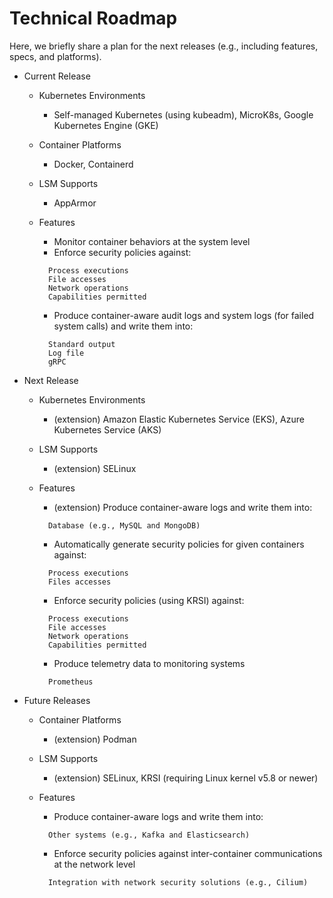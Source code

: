 # Technical Roadmap

Here, we briefly share a plan for the next releases \(e.g., including features, specs, and platforms\).

* Current Release
  * Kubernetes Environments
    * Self-managed Kubernetes \(using kubeadm\), MicroK8s, Google Kubernetes Engine \(GKE\) 
  * Container Platforms
    * Docker, Containerd 
  * LSM Supports
    * AppArmor 
  * Features

    * Monitor container behaviors at the system level
    * Enforce security policies against:

    ```text
      Process executions  
      File accesses  
      Network operations  
      Capabilities permitted
    ```

    * Produce container-aware audit logs and system logs \(for failed system calls\) and write them into:

    ```text
      Standard output  
      Log file  
      gRPC
    ```
* Next Release
  * Kubernetes Environments
    * \(extension\) Amazon Elastic Kubernetes Service \(EKS\), Azure Kubernetes Service \(AKS\) 
  * LSM Supports
    * \(extension\) SELinux 
  * Features

    * \(extension\) Produce container-aware logs and write them into:

    ```text
      Database (e.g., MySQL and MongoDB)
    ```

    * Automatically generate security policies for given containers against:

    ```text
      Process executions  
      Files accesses
    ```

    * Enforce security policies \(using KRSI\) against:

    ```text
      Process executions  
      File accesses  
      Network operations  
      Capabilities permitted
    ```

    * Produce telemetry data to monitoring systems

    ```text
      Prometheus
    ```
* Future Releases
  * Container Platforms
    * \(extension\) Podman 
  * LSM Supports
    * \(extension\) SELinux, KRSI \(requiring Linux kernel v5.8 or newer\) 
  * Features

    * Produce container-aware logs and write them into:

    ```text
      Other systems (e.g., Kafka and Elasticsearch)
    ```

    * Enforce security policies against inter-container communications at the network level

    ```text
      Integration with network security solutions (e.g., Cilium)
    ```

